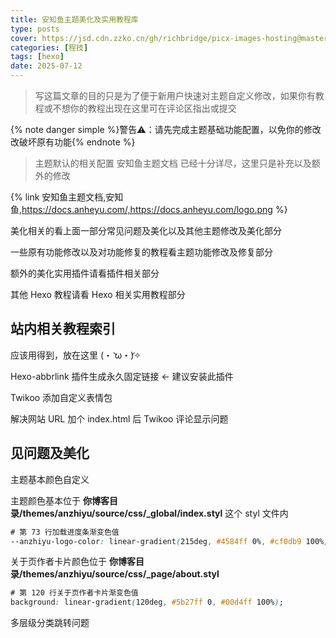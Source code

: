 ```yaml
---
title: 安知鱼主题美化及实用教程库
type: posts
cover: https://jsd.cdn.zzko.cn/gh/richbridge/picx-images-hosting@master/thumbnail/程技.jpg
categories: [程技]
tags: [hexo]
date: 2025-07-12
---
```


> 写这篇文章的目的只是为了便于新用户快速对主题自定义修改，如果你有教程或不想你的教程出现在这里可在评论区指出或提交

{% note danger simple %}警告⚠：请先完成主题基础功能配置，以免你的修改改破坏原有功能{% endnote %}

> 主题默认的相关配置 安知鱼主题文档 已经十分详尽，这里只是补充以及额外的修改

{% link 安知鱼主题文档,安知鱼,https://docs.anheyu.com/,https://docs.anheyu.com/logo.png %}

美化相关的看上面一部分常见问题及美化以及其他主题修改及美化部分

一些原有功能修改以及对功能修复的教程看主题功能修改及修复部分

额外的美化实用插件请看插件相关部分

其他 Hexo 教程请看 Hexo 相关实用教程部分

## 站内相关教程索引

应该用得到，放在这里 (・̀ ω・́)✧

Hexo-abbrlink 插件生成永久固定链接 ← 建议安装此插件

Twikoo 添加自定义表情包

解决网站 URL 加个 index.html 后 Twikoo 评论显示问题

## 见问题及美化

主题基本颜色自定义

主题颜色基本位于 **你博客目录/themes/anzhiyu/source/css/_global/index.styl** 这个 styl 文件内

```CSS
# 第 73 行加载进度条渐变色值
--anzhiyu-logo-color: linear-gradient(215deg, #4584ff 0%, #cf0db9 100%);
```

关于页作者卡片颜色位于 **你博客目录/themes/anzhiyu/source/css/_page/about.styl**

```CSS
# 第 120 行关于页作者卡片渐变色值
background: linear-gradient(120deg, #5b27ff 0, #00d4ff 100%);
```

多层级分类跳转问题